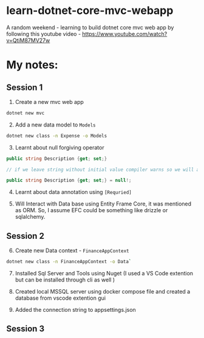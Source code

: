 # learn-dotnet-core-mvc-webapp
A random weekend - learning to build dotnet core mvc web app by following this youtube video - https://www.youtube.com/watch?v=QtiM87MV27w


# My notes:

## Session 1

1. Create a new mvc web app

```bash
dotnet new mvc
```

2. Add a new data model to `Models` 

```bash
dotnet new class -n Expense -o Models
```


3. Learnt about null forgiving operator

```c#
public string Description {get; set;} 

// if we leave string without initial value compiler warns so we will add null!

public string Description {get; set;} = null!;
```

4. Learnt about data annotation using `[Requried]`

5. Will Interact with Data base using Entity Frame Core, it was mentioned as ORM. So, I assume EFC could be something like drizzle or sqlalchemy. 


## Session 2

6. Create new Data context - `FinanceAppContext`
```bash
dotnet new class -n FinanceAppContext -o Data`
```

7. Installed Sql Server and Tools using Nuget (I used a VS Code extention but can be installed through cli as well )

8. Created local MSSQL server using docker compose file and created a database from vscode extention gui

9. Added the connection string to appsettings.json

## Session 3

